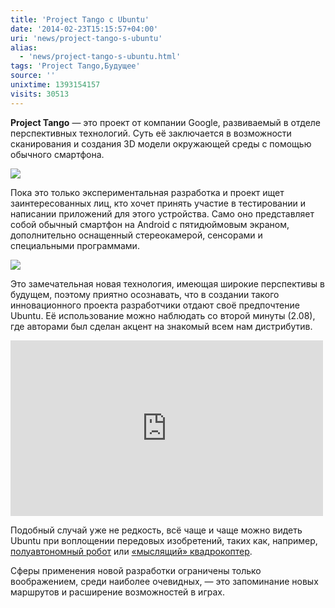 ```yaml
---
title: 'Project Tango с Ubuntu'
date: '2014-02-23T15:15:57+04:00'
uri: 'news/project-tango-s-ubuntu'
alias: 
  - 'news/project-tango-s-ubuntu.html'
tags: 'Project Tango,Будущее'
source: ''
unixtime: 1393154157
visits: 30513
---
```

**Project Tango** — это проект от компании Google, развиваемый в отделе перспективных технологий. Суть её заключается в возможности сканирования и создания 3D модели окружающей среды с помощью обычного смартфона.

[![](img/2014/02/23/15-00/project-tango-1-12716548165-o.jpg)](img/2014/02/23/15-00/project-tango-1-12716548165-o.jpg)

Пока это только экспериментальная разработка и проект ищет заинтересованных лиц, кто хочет принять участие в тестировании и написании приложений для этого устройства. Само оно представляет собой обычный смартфон на Android с пятидюймовым экраном, дополнительно оснащенный стереокамерой, сенсорами и специальными программами.

[![](img/2014/02/23/15-00/project-tango-2-12716547345-o.jpg)](img/2014/02/23/15-00/project-tango-2-12716547345-o.jpg)

Это замечательная новая технология, имеющая широкие перспективы в будущем, поэтому приятно осознавать, что в создании такого инновационного проекта разработчики отдают своё предпочтение Ubuntu. Её использование можно наблюдать со второй минуты (2.08), где авторами был сделан акцент на знакомый всем нам дистрибутив.

 <iframe width="500" height="281" src="https://www.youtube.com/embed/Qe10ExwzCqk" frameborder="0" allowfullscreen=""></iframe>

Подобный случай уже не редкость, всё чаще и чаще можно видеть Ubuntu при воплощении передовых изобретений, таких как, например, [полуавтономный робот](news/dajdzhest-novostej-ubuntu-4) или [«мыслящий» квадрокоптер](news/dajdzhest-novostej-ubuntu-3).

Сферы применения новой разработки ограничены только воображением, среди наиболее очевидных, — это запоминание новых маршрутов и расширение возможностей в играх.
